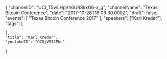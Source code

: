 {
    "channelID": "UCI_T5wLHpVh6URSkxG6-x_g",
    "channelName": "Texas Bitcoin Conference",
    "date": "2017-10-28T18:09:30.000Z",
    "draft": false,
    "events": [
        "Texas Bitcoin Conference 2017"
    ],
    "speakers": ["Karl Kreder"],
    "tags": [

    ],
    "title": "Karl Kreder",
    "youtubeID": "QCQjVMIJPkc"
}
